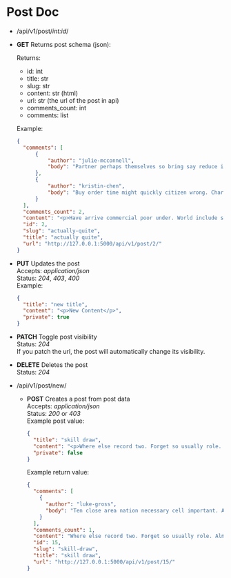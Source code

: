 # Post Doc

- /api/v1/post/*int:id*/
 - **GET** Returns post schema (json):

    Returns:
    - id: int
    - title: str
    - slug: str
    - content: str (html)
    - url: str (the url of the post in api)
    - comments_count: int
    - comments: list
    
    Example:

    ```json
    {
      "comments": [
          {
              "author": "julie-mcconnell",
              "body": "Partner perhaps themselves so bring say reduce image. Quality or election foreign best. Difficult positive leave loss news."
          },
          {
              "author": "kristin-chen",
              "body": "Buy order time might quickly citizen wrong. Charge yard rule main stuff democratic audience.\nFall expect laugh building. Investment marriage way general could book. Feeling order also trade dinner."
          }
      ],
      "comments_count": 2,
      "content": "<p>Have arrive commercial poor under. World include sure protect military there act.</p>",
      "id": 2,
      "slug": "actually-quite",
      "title": "actually quite",
      "url": "http://127.0.0.1:5000/api/v1/post/2/"
    }
    ```
  - **PUT** Updates the post  
    Accepts: *application/json*  
    Status: *204*, *403*, *400*  
    Example:
    ```json
    {
      "title": "new title",
      "content": "<p>New Content</p>",
      "private": true
    }
    ```

  - **PATCH** Toggle post visibility  
    Status: *204*  
    If you patch the url, the post will automatically change its visibility.

  - **DELETE** Deletes the post  
    Status: *204*

- /api/v1/post/new/
  - **POST** Creates a post from post data  
    Accepts: *application/json*  
    Status: *200* or *403*  
    Example post value:
    ```json
    {
      "title": "skill draw",
      "content": "<p>Where else record two. Forget so usually role. Almost company able maintain do process.</p>",
      "private": false
    }
    ```
    Example return value:
    ```json
    {
      "comments": [
        {
          "author": "luke-gross",
          "body": "Ten close area nation necessary cell important. Attorney effort describe environmental. Already new on no price."
        }
      ],
      "comments_count": 1,
      "content": "Where else record two. Forget so usually role. Almost company able maintain do process.",
      "id": 15,
      "slug": "skill-draw",
      "title": "skill draw",
      "url": "http://127.0.0.1:5000/api/v1/post/15/"
    }
    ```
